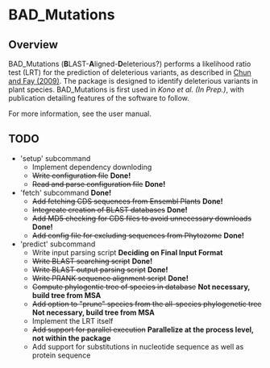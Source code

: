 BAD_Mutations
============

Overview
--------
BAD_Mutations (**B**LAST-**A**ligned-**D**eleterious?) performs a likelihood
ratio test (LRT) for the prediction of deleterious variants, as described in 
[Chun and Fay (2009)](http://genome.cshlp.org/content/19/9/1553.abstract). The
package is designed to identify deleterious variants in plant species.
BAD_Mutations is first used in *Kono et al. (In Prep.)*, with publication detailing
features of the software to follow.

For more information, see the user manual.

TODO
----
* 'setup' subcommand
    * Implement dependency downloding
    * ~~Write configuration file~~ **Done!**
    * ~~Read and parse configuration file~~ **Done!**
* 'fetch' subcommand **Done!**
    * ~~Add fetching CDS sequences from Ensembl Plants~~ **Done!**
    * ~~Integreate creation of BLAST databases~~ **Done!**
    * ~~Add MD5 checking for CDS files to avoid unnecessary downloads~~ **Done!**
    * ~~Add config file for excluding sequences from Phytozome~~ **Done!**
* 'predict' subcommand
    * Write input parsing script **Deciding on Final Input Format**
    * ~~Write BLAST searching script~~ **Done!**
    * ~~Write BLAST output parsing script~~ **Done!**
    * ~~Write PRANK sequence alignment script~~ **Done!**
    * ~~Compute phylogentic tree of species in database~~ **Not necessary, build tree from MSA**
    * ~~Add option to "prune" species from the all-species phylogenetic tree~~ **Not necessary, build tree from MSA**
    * Implement the LRT itself
    * ~~Add support for parallel execution~~ **Parallelize at the process level, not within the package**
    * Add support for substitutions in nucleotide sequence as well as protein sequence
